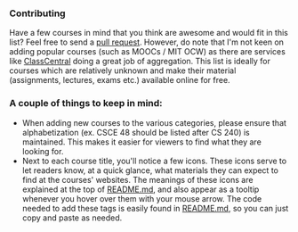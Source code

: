 ### Contributing

Have a few courses in mind that you think are awesome and would fit in this list? Feel free to send a [pull request](https://github.com/prakhar1989/awesome-courses/pulls). However, do note that I'm not keen on adding popular courses (such as MOOCs / MIT OCW) as there are services like [ClassCentral](https://www.class-central.com/) doing a great job of aggregation. This list is ideally for courses which are relatively unknown and make their material (assignments, lectures, exams etc.) available online for free.

### A couple of things to keep in mind:

- When adding new courses to the various categories, please ensure that alphabetization (ex. CSCE 48 should be listed after CS 240) is maintained. This makes it easier for viewers to find what they are looking for.
- Next to each course title, you'll notice a few icons. These icons serve to let readers know, at a quick glance, what materials they can expect to find at the courses' websites. The meanings of these icons are explained at the top of [README.md](https://github.com/prakhar1989/awesome-courses/blob/master/README.md), and also appear as a tooltip whenever you hover over them with your mouse arrow. The code needed to add these tags is easily found in [README.md](https://github.com/prakhar1989/awesome-courses/blob/master/README.md), so you can just copy and paste as needed.